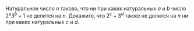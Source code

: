 Натуральное число $n$ таково, что ни при каких натуральных $a$ и $b$ 
число $2^a3^b+1$ не делится на $n$. Докажите, что $2^c+3^d$ также не делится 
на $n$ ни при каких натуральных $c$ и $d$.